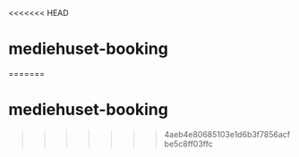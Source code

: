 <<<<<<< HEAD
# mediehuset-booking
=======
# mediehuset-booking
>>>>>>> 4aeb4e80685103e1d6b3f7856acfbe5c8ff03ffc
